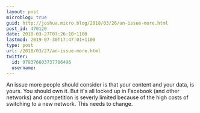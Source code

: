 ```yaml
---
layout: post
microblog: true
guid: http://joshua.micro.blog/2018/03/26/an-issue-more.html
post_id: 470120
date: 2018-03-27T07:26:10+1100
lastmod: 2019-07-30T17:47:01+1100
type: post
url: /2018/03/27/an-issue-more.html
twitter:
  id: 978376603737706496
  username: 
---
```

An issue more people should consider is that your content and your data, is yours. You should own it. But it's all locked up in Facebook (and other networks) and competition is severly  limited because of the high costs of switching to a new network. This needs to change.
